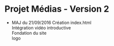# Projet Médias - Version 2
* MAJ du 21/09/2016
Création index.html  
Intégration vidéo introductive  
Fondation du site  
logo
